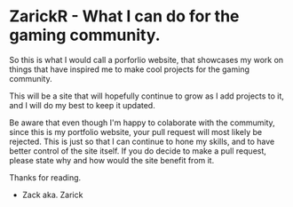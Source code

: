 # ZarickR - What I can do for the gaming community.

So this is what I would call a porforlio website, that showcases my work on things that have inspired me to make cool projects for the gaming community.

This will be a site that will hopefully continue to grow as I add projects to it, and I will do my best to keep it updated.

Be aware that even though I'm happy to colaborate with the commumity, since this is my portfolio website, your pull request will most likely be rejected. This is just so that I can continue to hone my skills, and to have better control of the site itself. If you do decide to make a pull request, please state why and how would the site benefit from it.

Thanks for reading.

- Zack aka. Zarick